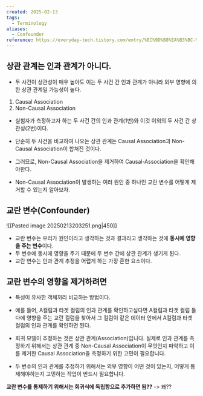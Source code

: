 ```yaml
---
created: 2025-02-13
tags:
  - Terminology
aliases:
  - Confounder
reference: https://everyday-tech.tistory.com/entry/%EC%9D%B8%EA%B3%BC-%EC%B6%94%EB%A1%A0%EC%9D%84-%EC%96%B4%EB%A0%B5%EA%B2%8C-%ED%95%98%EB%8A%94-%EC%9A%94%EC%86%8C%EC%99%80-%ED%95%B4%EA%B2%B0-%EB%B0%A9%EB%B2%95
---
```

## 상관 관계는 인과 관계가 아니다.
- 두 사건이 상관성이 매우 높아도 이는 두 사건 간 인과 관계가 아니라 외부 영향에 의한 상관 관계일 가능성이 높다.

1. Causal Association
2. Non-Causal Association

- 실험자가 측정하고자 하는 두 사건 간의 인과 관계(1번)와 이것 이외의 두 사건 간 상관성(2번)이다.
- 단순히 두 사건을 비교하여 나오는 상관 관계는 Causal Association과 Non-Causal Association이 합쳐진 것이다.

- 그러므로, Non-Causal Association을 제거하여 Causal-Association을 확인해야한다.

- Non-Causal Association이 발생하는 여러 원인 중 하나인 교란 변수를 어떻게 제거할 수 있는지 알아보자.


## 교란 변수(Confounder)
![[Pasted image 20250213203251.png|450]]
- 교란 변수는 우리가 원인이라고 생각하는 것과 결과라고 생각하는 것에 **동시에 영향을 주는 변수**이다.
- 두 변수에 동시에 영향을 주기 때문에 두 변수 간에 상관 관계가 생기게 된다.
- 교란 변수는 인과 관계 추정을 어렵게 하는 가장 흔한 요소이다.

## 교란 변수의 영향을 제거하려면
- 특성이 유사한 객체끼리 비교하는 방법이다.
- 예를 들어, A컬럼과 타겟 컬럼의 인과 관계를 확인하고싶다면 A컬럼과 타겟 컬럼 둘 다에 영향을 주는 교란 컬럼을 찾아서 그 컬럼이 같은 데이터 안에서 A컬럼과 타겟 컬럼의 인과 관계를 확인하면 된다.

- 회귀 모델이 추정하는 것은 상관 관계(Association)입니다. 실제로 인과 관계를 측정하기 위해서는 상관 관계 중 Non-Causal Association이 무엇인지 파악하고 이를 제거한 Causal Association을 측정하기 위한 고민이 필요합니다.
- 두 변수의 인과 관계를 추정하기 위해서는 외부 영향이 어떤 것이 있는지, 어떻게 통제해야하는지 고민하는 작업이 반드시 필요합니다.

**교란 변수를 통제하기 위해서는 회귀식에 독립항으로 추가하면 됨??**
-> 왜??